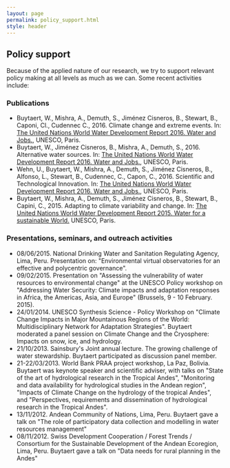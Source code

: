 ```yaml
---
layout: page
permalink: policy_support.html
style: header
---
```


## Policy support

<p>Because of the applied nature of our research, we try to support relevant policy making at all levels as much as we can. Some recent activities include:</p>

### Publications

<ul><li>Buytaert, W., Mishra, A., Demuth, S., Jiménez Cisneros, B., Stewart, B., Caponi, Cl., Cudennec C., 2016. Climate change and extreme events. In: <a href="http://www.unesco.org/new/en/natural-sciences/environment/water/wwap/wwdr/2016-water-and-jobs/">The United Nations World Water Development Report 2016. Water and Jobs.</a>, UNESCO, Paris.</li>
<li>Buytaert, W., Jiménez Cisneros, B., Mishra, A., Demuth, S., 2016. Alternative water sources. In: <a href="http://www.unesco.org/new/en/natural-sciences/environment/water/wwap/wwdr/2016-water-and-jobs/">The United Nations World Water Development Report 2016. Water and Jobs.</a>, UNESCO, Paris.</li>
<li>Wehn, U., Buytaert, W., Mishra, A., Demuth, S., Jiménez Cisneros, B., Alfonso, L., Stewart, B., Cudennec, C., Capon, C., 2016. Scientific and Technological Innovation. In: <a href="http://www.unesco.org/new/en/natural-sciences/environment/water/wwap/wwdr/2016-water-and-jobs/">The United Nations World Water Development Report 2016. Water and Jobs.</a>, UNESCO, Paris.</li>
<li>Buytaert, W., Mishra, A., Demuth, S., Jiménez Cisneros, B., Stewart, B., Capini, C., 2015. Adapting to climate variability and change. In: <a href="http://www.unesco.org/new/en/natural-sciences/environment/water/wwap/wwdr/2015-water-for-a-sustainable-world/">The United Nations World Water Development Report 2015. Water for a sustainable World.</a> UNESCO, Paris.
</li>
</ul>

### Presentations, seminars, and outreach activities

<ul><li>08/06/2015. National Drinking Water and Sanitation Regulating Agency, Lima, Peru. Presentation on: "Environmental virtual observatories for an effective and polycentric governance".</li>
<li>09/02/2015.  Presentation on "Assessing the vulnerability of water resources to environmental change" at the UNESCO Policy workshop on "Addressing Water Security: Climate impacts and adaptation responses in Africa, the Americas, Asia, and Europe" (Brussels, 9 - 10 February. 2015).</li>
<li>24/01/2014. UNESCO Synthesis Science - Policy Workshop on "Climate Change Impacts in Major Mountainous Regions of the World: Multidisciplinary Network for Adaptation Strategies". Buytaert moderated a panel session on Climate Change and the Cryosphere: Impacts on snow, ice, and hydrology.
</li><li>21/10/2013. Sainsbury's Joint annual lecture. The growing challenge of water stewardship. Buytaert participated as discussion panel member.</li>
<li>21-22/03/2013. World Bank PRAA project workshop, La Paz, Bolivia. Buytaert was keynote speaker and scientific adviser, with talks on "State of the art of hydrological research in the Tropical Andes", "Monitoring and data availability for hydrological studies in the Andean region", "Impacts of Climate Change on the hydrology of the tropical Andes", and "Perspectives, requirements and dissemination of hydrological research in the Tropical Andes".</li>
<li>13/11/2012. Andean Community of Nations, Lima, Peru. Buytaert gave a talk on "The role of participatory data collection and modelling in water resources management"</li>
<li>08/11/2012. Swiss Development Cooperation / Forest Trends / Consortium for the Sustainable Development of the Andean Ecoregion, Lima, Peru. Buytaert gave a talk on "Data needs for rural planning in the Andes"</li>
</ul>
